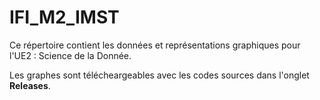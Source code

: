 # IFI_M2_IMST

Ce répertoire contient les données et représentations graphiques pour l'UE2 : Science de la Donnée.

Les graphes sont télécheargeables avec les codes sources dans l'onglet **Releases**.

